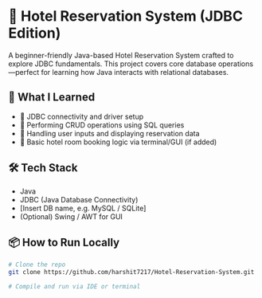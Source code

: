 # 🧮 Hotel Reservation System (JDBC Edition)

A beginner-friendly Java-based Hotel Reservation System crafted to explore JDBC fundamentals. This project covers core database operations—perfect for learning how Java interacts with relational databases.

## 🎯 What I Learned

- 🔌 JDBC connectivity and driver setup
- 📁 Performing CRUD operations using SQL queries
- 🧠 Handling user inputs and displaying reservation data
- 🏨 Basic hotel room booking logic via terminal/GUI (if added)

## 🛠️ Tech Stack

- Java
- JDBC (Java Database Connectivity)
- [Insert DB name, e.g. MySQL / SQLite]
- (Optional) Swing / AWT for GUI

## 📦 How to Run Locally

```bash
# Clone the repo
git clone https://github.com/harshit7217/Hotel-Reservation-System.git

# Compile and run via IDE or terminal
